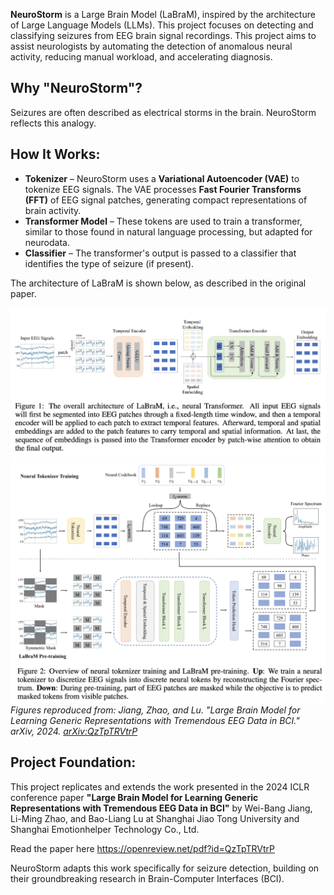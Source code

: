 **NeuroStorm** is a Large Brain Model (LaBraM), inspired by the architecture of Large Language Models (LLMs).
This project focuses on detecting and classifying seizures from EEG brain signal recordings. This project aims to assist neurologists by automating the detection of anomalous neural activity, reducing manual workload, and accelerating diagnosis.

## Why "NeuroStorm"?
Seizures are often described as electrical storms in the brain. NeuroStorm reflects this analogy.

## How It Works:
- **Tokenizer** – NeuroStorm uses a **Variational Autoencoder (VAE)** to tokenize EEG signals. The VAE processes **Fast Fourier Transforms (FFT)** of EEG signal patches, generating compact representations of brain activity.
- **Transformer Model** – These tokens are used to train a transformer, similar to those found in natural language processing, but adapted for neurodata.
- **Classifier** – The transformer's output is passed to a classifier that identifies the type of seizure (if present).

The architecture of LaBraM is shown below, as described in the original paper.  

![Model Architecture](images/labram_fig1.png)  
![Model Architecture](images/labram_fig2.png)  
*Figures reproduced from: Jiang, Zhao, and Lu. "Large Brain Model for Learning Generic Representations with Tremendous EEG Data in BCI." arXiv, 2024. [arXiv:QzTpTRVtrP](https://openreview.net/pdf?id=QzTpTRVtrP)*  

## Project Foundation:
This project replicates and extends the work presented in the 2024 ICLR conference paper **"Large Brain Model for Learning Generic Representations with Tremendous EEG Data in BCI"** by Wei-Bang Jiang, Li-Ming Zhao, and Bao-Liang Lu at Shanghai Jiao Tong University and Shanghai Emotionhelper Technology Co., Ltd.

Read the paper here https://openreview.net/pdf?id=QzTpTRVtrP

NeuroStorm adapts this work specifically for seizure detection, building on their groundbreaking research in Brain-Computer Interfaces (BCI).
